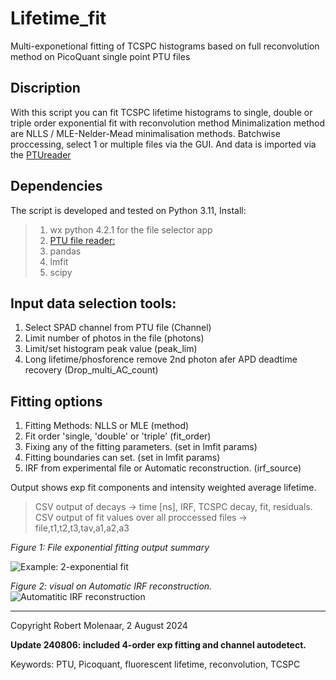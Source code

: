 # Lifetime_fit
Multi-exponetional fitting of TCSPC histograms based on full reconvolution method on PicoQuant single point PTU files

## Discription
With this script you can fit TCSPC lifetime histograms to single, double or triple order exponential fit with reconvolution method
Minimalization method are NLLS / MLE-Nelder-Mead minimalisation methods. Batchwise proccessing, select 1 or multiple files via the GUI. And data is imported via the [PTUreader](https://github.com/SumeetRohilla/readPTU_FLIM)

## Dependencies

The script is developed and tested on Python 3.11, Install: 

>1. wx python 4.2.1 for the file selector app
>2. [PTU file reader:](https://github.com/RobertMolenaar-UT/readPTU_FLIM)
>3. pandas
>4. lmfit
>5. scipy 

## Input data selection tools:

1. Select SPAD channel from PTU file (Channel)
2. Limit number of photos in the file (photons)
3. Limit/set histogram peak value (peak_lim)
4. Long lifetime/phosforence remove 2nd photon afer APD deadtime recovery (Drop_multi_AC_count)

## Fitting options
1. Fitting Methods: NLLS or MLE (method)
2. Fit order 'single, 'double' or 'triple' (fit_order)
3. Fixing any of the fitting parameters. (set in lmfit params)
4. Fitting boundaries can set. (set in lmfit params)
5. IRF from experimental file or Automatic reconstruction. (irf_source)

Output shows exp fit components and intensity weighted average lifetime.

>CSV output of decays → time [ns], IRF, TCSPC decay, fit, residuals. 
>CSV output of fit values over all proccessed files →  file,t1,t2,t3,tav,a1,a2,a3



*Figure 1: File exponential fitting output summary*

![Example: 2-exponential fit](https://github.com/RobertMolenaar-UT/Lifetime_fit/assets/74496038/15d0058a-f545-4184-b22f-86f5fee39324)

*Figure 2: visual on Automatic IRF reconstruction.*
![Automatitic IRF reconstruction](https://github.com/RobertMolenaar-UT/Lifetime_fit/assets/74496038/7d0d77b3-e88a-4c96-8154-4fe1f211d94d)

---
Copyright Robert Molenaar, 2 August 2024

**Update 240806:  included 4-order exp fitting and channel autodetect.**


Keywords: PTU, Picoquant, fluorescent lifetime, reconvolution, TCSPC
